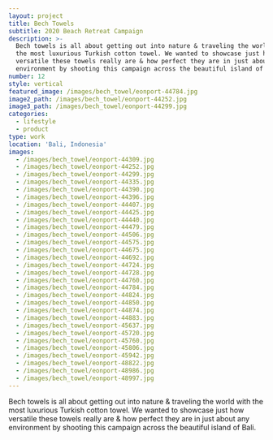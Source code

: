 ```yaml
---
layout: project
title: Bech Towels
subtitle: 2020 Beach Retreat Campaign
description: >-
  Bech towels is all about getting out into nature & traveling the world with
  the most luxurious Turkish cotton towel. We wanted to showcase just how
  versatile these towels really are & how perfect they are in just about any
  environment by shooting this campaign across the beautiful island of Bali.
number: 12
style: vertical
featured_image: /images/bech_towel/eonport-44784.jpg
image2_path: /images/bech_towel/eonport-44252.jpg
image3_path: /images/bech_towel/eonport-44299.jpg
categories:
  - lifestyle
  - product
type: work
location: 'Bali, Indonesia'
images:
  - /images/bech_towel/eonport-44309.jpg
  - /images/bech_towel/eonport-44252.jpg
  - /images/bech_towel/eonport-44299.jpg
  - /images/bech_towel/eonport-44335.jpg
  - /images/bech_towel/eonport-44390.jpg
  - /images/bech_towel/eonport-44396.jpg
  - /images/bech_towel/eonport-44407.jpg
  - /images/bech_towel/eonport-44425.jpg
  - /images/bech_towel/eonport-44440.jpg
  - /images/bech_towel/eonport-44479.jpg
  - /images/bech_towel/eonport-44506.jpg
  - /images/bech_towel/eonport-44575.jpg
  - /images/bech_towel/eonport-44675.jpg
  - /images/bech_towel/eonport-44692.jpg
  - /images/bech_towel/eonport-44724.jpg
  - /images/bech_towel/eonport-44728.jpg
  - /images/bech_towel/eonport-44760.jpg
  - /images/bech_towel/eonport-44784.jpg
  - /images/bech_towel/eonport-44824.jpg
  - /images/bech_towel/eonport-44850.jpg
  - /images/bech_towel/eonport-44874.jpg
  - /images/bech_towel/eonport-44883.jpg
  - /images/bech_towel/eonport-45637.jpg
  - /images/bech_towel/eonport-45720.jpg
  - /images/bech_towel/eonport-45760.jpg
  - /images/bech_towel/eonport-45806.jpg
  - /images/bech_towel/eonport-45942.jpg
  - /images/bech_towel/eonport-48822.jpg
  - /images/bech_towel/eonport-48986.jpg
  - /images/bech_towel/eonport-48997.jpg
---
```


Bech towels is all about getting out into nature & traveling the world with the most luxurious Turkish cotton towel. We wanted to showcase just how versatile these towels really are & how perfect they are in just about any environment by shooting this campaign across the beautiful island of Bali.&nbsp;
